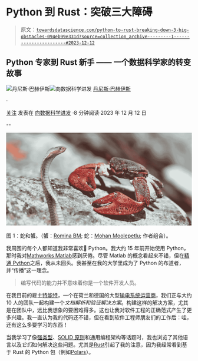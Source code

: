 # Python 到 Rust：突破三大障碍

> 原文：[`towardsdatascience.com/python-to-rust-breaking-down-3-big-obstacles-094eb99e331d?source=collection_archive---------1-----------------------#2023-12-12`](https://towardsdatascience.com/python-to-rust-breaking-down-3-big-obstacles-094eb99e331d?source=collection_archive---------1-----------------------#2023-12-12)

## Python 专家到 Rust 新手 —— 一个数据科学家的转变故事

[](https://dennisbakhuis.medium.com/?source=post_page-----094eb99e331d--------------------------------)![丹尼斯·巴赫伊斯](https://dennisbakhuis.medium.com/?source=post_page-----094eb99e331d--------------------------------)[](https://towardsdatascience.com/?source=post_page-----094eb99e331d--------------------------------)![向数据科学进发](https://towardsdatascience.com/?source=post_page-----094eb99e331d--------------------------------) [丹尼斯·巴赫伊斯](https://dennisbakhuis.medium.com/?source=post_page-----094eb99e331d--------------------------------)

·

[关注](https://medium.com/m/signin?actionUrl=https%3A%2F%2Fmedium.com%2F_%2Fsubscribe%2Fuser%2F5b8617eb89bb&operation=register&redirect=https%3A%2F%2Ftowardsdatascience.com%2Fpython-to-rust-breaking-down-3-big-obstacles-094eb99e331d&user=Dennis+Bakhuis&userId=5b8617eb89bb&source=post_page-5b8617eb89bb----094eb99e331d---------------------post_header-----------) 发表在 [向数据科学进发](https://towardsdatascience.com/?source=post_page-----094eb99e331d--------------------------------) ·8 分钟阅读·2023 年 12 月 12 日[](https://medium.com/m/signin?actionUrl=https%3A%2F%2Fmedium.com%2F_%2Fvote%2Ftowards-data-science%2F094eb99e331d&operation=register&redirect=https%3A%2F%2Ftowardsdatascience.com%2Fpython-to-rust-breaking-down-3-big-obstacles-094eb99e331d&user=Dennis+Bakhuis&userId=5b8617eb89bb&source=-----094eb99e331d---------------------clap_footer-----------)

--

[](https://medium.com/m/signin?actionUrl=https%3A%2F%2Fmedium.com%2F_%2Fbookmark%2Fp%2F094eb99e331d&operation=register&redirect=https%3A%2F%2Ftowardsdatascience.com%2Fpython-to-rust-breaking-down-3-big-obstacles-094eb99e331d&source=-----094eb99e331d---------------------bookmark_footer-----------)![](img/2c60e597f6041cb1288d3e3032c05b6f.png)

图 1：蛇和蟹。（蟹：[Romina BM](https://unsplash.com/photos/a-group-of-red-mushrooms-ZWrsjySNfxY); 蛇：[Mohan Moolepetlu](https://unsplash.com/photos/close-up-photo-of-brown-and-gray-snake-VUr5nmC1IM4); 作者组合）。

我周围的每个人都知道我非常喜欢🐍 Python。我大约 15 年前开始使用 Python，那时我对[Mathworks Matlab](https://www.mathworks.com/products/matlab.html)感到厌倦。尽管 Matlab 的概念看起来不错，但在[精通 Python](https://medium.com/towards-data-science/master-python-in-10-minutes-a-day-ac32996b5ded)之后，我从未回头。我甚至在我的大学里成为了 Python 的布道者，并“传播”这一理念。

> 编写代码的能力并不意味着你是一个软件开发人员。

在我目前的雇主[特能特](https://www.tennet.eu/)，一个在荷兰和德国的大型[输电系统运营商](https://en.wikipedia.org/wiki/Transmission_system_operator)，我们正与大约 10 人的团队一起构建一个*文档解析和验证解决方案*。构建这样的解决方案，尤其是在团队中，远比我想象的要困难得多。这也让我对软件工程的正确范式产生了更多兴趣。我一直认为我的代码还不错，但在看到软件工程师朋友们的工作后：哇，还有这么多要学习的东西！

当我学习了像[强类型](https://en.wikipedia.org/wiki/Strong_and_weak_typing)、[SOLID 原则](https://en.wikipedia.org/wiki/SOLID)和通用编程架构等话题时，我也浏览了其他语言以及*它们*如何解决这些问题。尤其是[Rust](https://www.rust-lang.org)引起了我的注意，因为我经常看到基于 Rust 的 Python 包（例如[Polars](https://pola.rs/)）。
